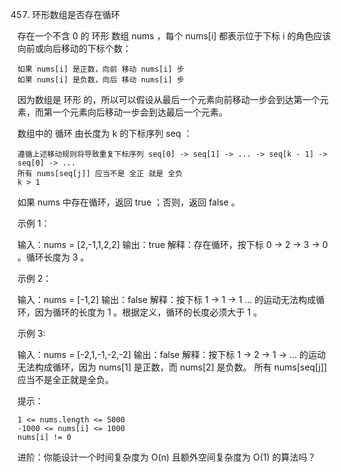 457. 环形数组是否存在循环

存在一个不含 0 的 环形 数组 nums ，每个 nums[i] 都表示位于下标 i 的角色应该向前或向后移动的下标个数：

    如果 nums[i] 是正数，向前 移动 nums[i] 步
    如果 nums[i] 是负数，向后 移动 nums[i] 步

因为数组是 环形 的，所以可以假设从最后一个元素向前移动一步会到达第一个元素，而第一个元素向后移动一步会到达最后一个元素。

数组中的 循环 由长度为 k 的下标序列 seq ：

    遵循上述移动规则将导致重复下标序列 seq[0] -> seq[1] -> ... -> seq[k - 1] -> seq[0] -> ...
    所有 nums[seq[j]] 应当不是 全正 就是 全负
    k > 1

如果 nums 中存在循环，返回 true ；否则，返回 false 。



示例 1：

输入：nums = [2,-1,1,2,2]
输出：true
解释：存在循环，按下标 0 -> 2 -> 3 -> 0 。循环长度为 3 。

示例 2：

输入：nums = [-1,2]
输出：false
解释：按下标 1 -> 1 -> 1 ... 的运动无法构成循环，因为循环的长度为 1 。根据定义，循环的长度必须大于 1 。

示例 3:

输入：nums = [-2,1,-1,-2,-2]
输出：false
解释：按下标 1 -> 2 -> 1 -> ... 的运动无法构成循环，因为 nums[1] 是正数，而 nums[2] 是负数。
所有 nums[seq[j]] 应当不是全正就是全负。



提示：

    1 <= nums.length <= 5000
    -1000 <= nums[i] <= 1000
    nums[i] != 0



进阶：你能设计一个时间复杂度为 O(n) 且额外空间复杂度为 O(1) 的算法吗？
